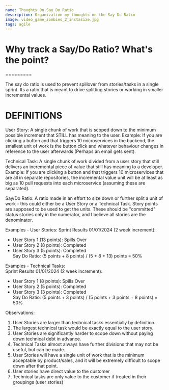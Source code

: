```yaml
---
name: Thoughts On Say Do Ratio
description: Organization my thoughts on the Say Do Ratio
image: video_game_zombies_2_instasize.jpg
tags: agile 
---
```


# Why track a Say/Do Ratio? What's the point?
=========

The say do ratio is used to prevent spillover from stories/tasks in a single sprint. Its a ratio that
is meant to drive splitting stories or working in smaller incremental values.

# DEFINITIONS
User Story: A single chunk of work that is scoped down to the minimum possible increment that STILL has meaning to the user.
Example: If you are clicking a button and that triggers 10 microservices in the backend, the smallest unit of work is the button click
and whatever behaviour changes in reference to the user afterwards (Perhaps an email gets sent).

Technical Task: A single chunk of work divided from a user story that still delivers an incremental piece of value that still has meaning to a developer.
Example: If you are clicking a button and that triggers 10 microservices that are all in separate repositories, the incremental value unit will be at
least as big as 10 pull requests into each microservice (assuming these are separated).

Say/Do Ratio: A ratio made in an effort to size down or further split a unit of work - this could either be a User Story or a Technical Task. Story points
are supposed to be used to get the units. These should be "committed" status stories only in the numerator, and I believe all stories are the denominator.

Examples - User Stories:
Sprint Results 01/01/2024 (2 week increment):  
* User Story 1 (13 points): Spills Over  
* User Story 2 (8 points): Completed  
* User Story 3 (5 points): Completed  
Say Do Ratio: (5 points + 8 points) / (5 + 8 + 13) points = 50%  

Examples - Technical Tasks:  
Sprint Results 01/01/2024 (2 week increment):  
* User Story 1 (8 points): Spills Over  
* User Story 2 (5 points): Completed  
* User Story 3 (3 points): Completed  
Say Do Ratio: (5 points + 3 points) / (5 points + 3 points + 8 points) = 50%  

Observations:
1. User Stories are larger than technical tasks essentially by definition.
2. The largest technical task would be exactly equal to the user story.
3. User Stories are significantly harder to scope down without paying down technical debt in advance.
4. Technical Tasks almost always have further divisions that may not be useful, but can be made.
5. User Stories will have a single unit of work that is the minimum acceptable by product/sales,
   and it will be extremely difficult to scope down after that point.
6. User stories have direct value to the customer
7. Technical tasks are only value to the customer if treated in their groupings (user stories)
